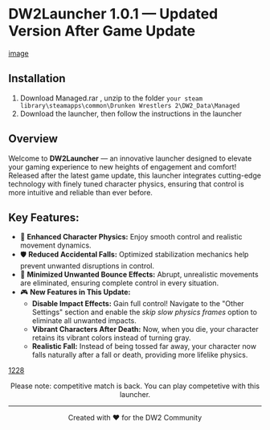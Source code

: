 # DW2Launcher 1.0.1 — Updated Version After Game Update

[image](https://github.com/user-attachments/assets/05b5cd5b-3035-4408-8d7a-a630e7f86c96)

## Installation

1. Download Managed.rar , unzip to the folder `your steam library\steamapps\common\Drunken Wrestlers 2\DW2_Data\Managed`
2. Download the launcher, then follow the instructions in the launcher

## Overview

Welcome to **DW2Launcher** — an innovative launcher designed to elevate your gaming experience to new heights of engagement and comfort! Released after the latest game update, this launcher integrates cutting-edge technology with finely tuned character physics, ensuring that control is more intuitive and reliable than ever before.

## Key Features:

- 🎯 **Enhanced Character Physics:** Enjoy smooth control and realistic movement dynamics.
- 🛡️ **Reduced Accidental Falls:** Optimized stabilization mechanics help prevent unwanted disruptions in control.
- 🔄 **Minimized Unwanted Bounce Effects:** Abrupt, unrealistic movements are eliminated, ensuring complete control in every situation.
- 🎮 **New Features in This Update:**
  - **Disable Impact Effects:** Gain full control! Navigate to the "Other Settings" section and enable the *skip slow physics frames* option to eliminate all unwanted impacts.
  - **Vibrant Characters After Death:** Now, when you die, your character retains its vibrant colors instead of turning gray.
  - **Realistic Fall:** Instead of being tossed far away, your character now falls naturally after a fall or death, providing more lifelike physics.

[1228](https://github.com/user-attachments/assets/8f0bdd67-703a-4167-9e00-772205fc4f2c)

<p align="center">
Please note: competitive match is back. You can play competetive with this launcher.
</p>

---

<p align="center">
Created with ❤️ for the DW2 Community
</p>
